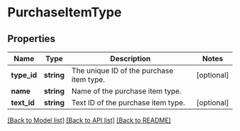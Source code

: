 # PurchaseItemType

## Properties
Name | Type | Description | Notes
------------ | ------------- | ------------- | -------------
**type_id** | **string** | The unique ID of the purchase item type. | [optional] 
**name** | **string** | Name of the purchase item type. | 
**text_id** | **string** | Text ID of the purchase item type. | [optional] 

[[Back to Model list]](../../README.md#documentation-for-models) [[Back to API list]](../../README.md#documentation-for-api-endpoints) [[Back to README]](../../README.md)

